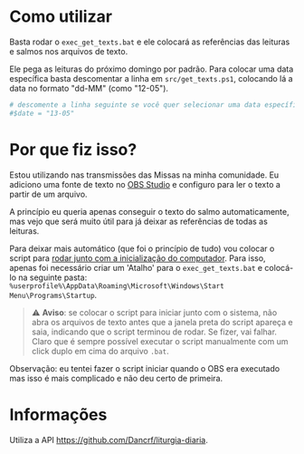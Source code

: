 # Como utilizar
Basta rodar o `exec_get_texts.bat` e ele colocará as referências das leituras e salmos nos arquivos de texto.

Ele pega as leituras do próximo domingo por padrão. Para colocar uma data específica basta descomentar a linha em `src/get_texts.ps1`, colocando lá a data no formato "dd-MM" (como "12-05").
```bash
# descomente a linha seguinte se você quer selecionar uma data específica
#$date = "13-05"
```

# Por que fiz isso?
Estou utilizando nas transmissões das Missas na minha comunidade. Eu adiciono uma fonte de texto no [OBS Studio](https://obsproject.com/) e configuro para ler o texto a partir de um arquivo.

A princípio eu queria apenas conseguir o texto do salmo automaticamente, mas vejo que será muito útil para já deixar as referências de todas as leituras.

Para deixar mais automático (que foi o princípio de tudo) vou colocar o script para [rodar junto com a inicialização do computador](https://support.microsoft.com/pt-br/windows/adicionar-aplicativos-%C3%A0-p%C3%A1gina-inicializa%C3%A7%C3%A3o-em-configura%C3%A7%C3%B5es-3d219555-bc76-449d-ab89-0d2dd6307164#bkmk_addapp). Para isso, apenas foi necessário criar um 'Atalho' para o `exec_get_texts.bat` e colocá-lo na seguinte pasta: `%userprofile%\AppData\Roaming\Microsoft\Windows\Start Menu\Programs\Startup`.

> :warning: **Aviso**: se colocar o script para iniciar junto com o sistema, não abra os arquivos de texto antes que a janela preta do script apareça e saia, indicando que o script terminou de rodar. Se fizer, vai falhar. Claro que é sempre possível executar o script manualmente com um click duplo em cima do arquivo `.bat`.

Observação: eu tentei fazer o script iniciar quando o OBS era executado mas isso é mais complicado e não deu certo de primeira.

# Informações
Utiliza a API https://github.com/Dancrf/liturgia-diaria.
